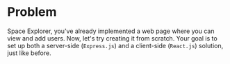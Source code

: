 # Problem
Space Explorer, you've already implemented a web page where you can view and add 
users. Now, let's try creating it from scratch. Your goal is to set up both a 
server-side (`Express.js`) and a client-side (`React.js`) solution, just like 
before.
